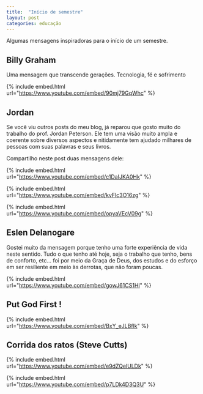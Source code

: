 ```yaml
---
title:  "Início de semestre"
layout: post
categories: educação
---
```


Algumas mensagens inspiradoras para o início de um semestre.  


## Billy Graham  

Uma mensagem que transcende gerações. Tecnologia, fé e sofrimento

{% include embed.html url="https://www.youtube.com/embed/90mj79GqWhc" %}

## Jordan  

Se você viu outros posts do meu blog, já reparou que gosto muito do trabalho do prof. Jordan Peterson. Ele tem uma visão muito ampla e coerente sobre diversos aspectos e nitidamente tem ajudado milhares de pessoas com suas palavras e seus livros. 

Compartilho neste post duas mensagens dele: 

{% include embed.html url="https://www.youtube.com/embed/c1DaIJKA0Hk" %}

{% include embed.html url="https://www.youtube.com/embed/kvFlc3O16zg" %}

{% include embed.html url="https://www.youtube.com/embed/opyaVEcV09g" %}

## Eslen Delanogare  

Gostei muito da mensagem porque tenho uma forte experiência de vida neste sentido. Tudo o que tenho até hoje, seja o trabalho que tenho, bens de conforto, etc... foi por meio da Graça de Deus, dos estudos e do esforço em ser resiliente em meio às derrotas, que não foram poucas. 

{% include embed.html url="https://www.youtube.com/embed/gowJ61CS1HI" %}

## Put God First ! 

{% include embed.html url="https://www.youtube.com/embed/BxY_eJLBflk" %}

## Corrida dos ratos (Steve Cutts)

{% include embed.html url="https://www.youtube.com/embed/e9dZQelULDk" %}

{% include embed.html url="https://www.youtube.com/embed/p7LDk4D3Q3U" %}

